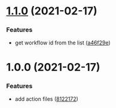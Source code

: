 # [1.1.0](https://github.com/marierigal/require-approve-action/compare/v1.0.0...v1.1.0) (2021-02-17)


### Features

* get workflow id from the list ([a46f29e](https://github.com/marierigal/require-approve-action/commit/a46f29e4a5f96f9bc26fe29f9c06dbd3f0896221))

# 1.0.0 (2021-02-17)


### Features

* add action files ([8122172](https://github.com/marierigal/require-approve-action/commit/8122172e0a73236abf76dece1739529c826de21a))
